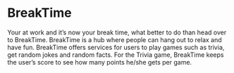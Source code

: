 # BreakTime

Your at work and it’s now your break time, what better to do than head over to BreakTime. BreakTime is a hub where people can hang out to relax and have fun. BreakTime offers services for users to play games such as trivia, get random jokes and random facts. For the Trivia game, BreakTime keeps the user’s score to see how many points he/she gets per game.
